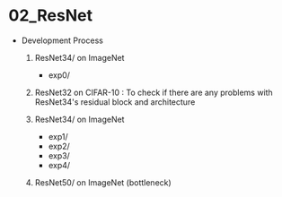 # 02_ResNet

* Development Process
    1. ResNet34/ on ImageNet 
        - exp0/
        
    2. ResNet32 on CIFAR-10 : To check if there are any problems with ResNet34's residual block and architecture
    
    3. ResNet34/ on ImageNet
        - exp1/
        - exp2/
        - exp3/
        - exp4/
        
    4. ResNet50/ on ImageNet (bottleneck)